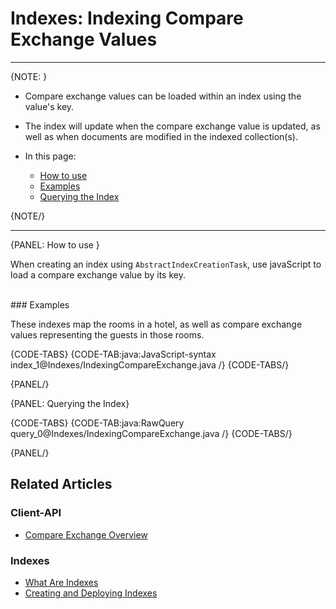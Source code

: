 ﻿# Indexes: Indexing Compare Exchange Values

---

{NOTE: }

* Compare exchange values can be loaded within an index using the value's key.  

* The index will update when the compare exchange value is updated, as well 
as when documents are modified in the indexed collection(s).  

* In this page:  
  * [How to use](../indexes/indexing-compare-exchange-values#how-to-use)  
  * [Examples](../indexes/indexing-compare-exchange-values#examples)  
  * [Querying the Index](../indexes/indexing-compare-exchange-values#querying-the-index)  

{NOTE/}

---

{PANEL: How to use }

When creating an index using `AbstractIndexCreationTask`, use javaScript 
to load a compare exchange value by its key.  

<br/>
### Examples

These indexes map the rooms in a hotel, as well as compare exchange values 
representing the guests in those rooms.  


{CODE-TABS}
{CODE-TAB:java:JavaScript-syntax index_1@Indexes/IndexingCompareExchange.java /}
{CODE-TABS/}

{PANEL/}

{PANEL: Querying the Index}

{CODE-TABS}
{CODE-TAB:java:RawQuery query_0@Indexes/IndexingCompareExchange.java /}
{CODE-TABS/}

{PANEL/}

## Related Articles

### Client-API

- [Compare Exchange Overview](../client-api/operations/compare-exchange/overview)

### Indexes

- [What Are Indexes](../indexes/what-are-indexes)
- [Creating and Deploying Indexes](../indexes/creating-and-deploying)
